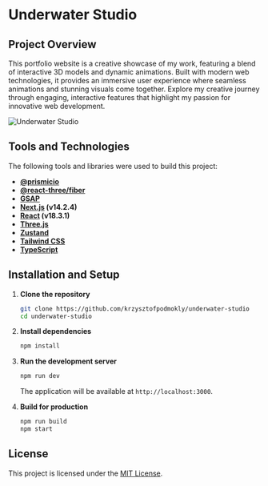 # Underwater Studio

## Project Overview

This portfolio website is a creative showcase of my work, featuring a blend of interactive 3D models and dynamic animations. Built with modern web technologies, it provides an immersive user experience where seamless animations and stunning visuals come together. Explore my creative journey through engaging, interactive features that highlight my passion for innovative web development.

![Underwater Studio](https://images.prismic.io/underwater-studio/Z5egtZbqstJ9946T_bubble-hero.png?auto=format,compress)

## Tools and Technologies

The following tools and libraries were used to build this project:

- **[@prismicio](https://prismic.io/)**
- **[@react-three/fiber](https://github.com/pmndrs/react-three-fiber)**
- **[GSAP](https://greensock.com/gsap/)**
- **[Next.js](https://nextjs.org/) (v14.2.4)**
- **[React](https://reactjs.org/) (v18.3.1)**
- **[Three.js](https://threejs.org/)**
- **[Zustand](https://zustand-demo.pmnd.rs/)**
- **[Tailwind CSS](https://tailwindcss.com/)**
- **[TypeScript](https://www.typescriptlang.org/)**

## Installation and Setup

1. **Clone the repository**

   ```bash
   git clone https://github.com/krzysztofpodmokly/underwater-studio
   cd underwater-studio
   ```

2. **Install dependencies**

   ```bash
   npm install
   ```

3. **Run the development server**

   ```bash
   npm run dev
   ```

   The application will be available at `http://localhost:3000`.

4. **Build for production**
   ```bash
   npm run build
   npm start
   ```

## License

This project is licensed under the [MIT License](LICENSE).
